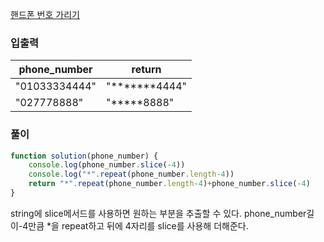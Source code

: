 [핸드폰 번호 가리기](https://programmers.co.kr/learn/courses/30/lessons/12948?language=javascript)

### 입출력

| phone_number | return |
| --- | --- |
| "01033334444" | "*******4444" |
| "027778888" | "*****8888" |

### 풀이

```jsx
function solution(phone_number) {
    console.log(phone_number.slice(-4))
    console.log("*".repeat(phone_number.length-4))
    return "*".repeat(phone_number.length-4)+phone_number.slice(-4)
}
```

string에 slice메서드를 사용하면 원하는 부분을 추출할 수 있다. phone_number길이-4만큼 *을 repeat하고 뒤에 4자리를 slice를 사용해 더해준다.
